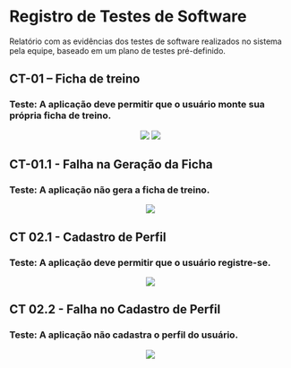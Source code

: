 # Registro de Testes de Software

Relatório com as evidências dos testes de software realizados no sistema pela equipe, baseado em um plano de testes pré-definido.

## CT-01 – Ficha de treino
### Teste: A aplicação deve permitir que o usuário monte sua própria ficha de treino.
<div align="center"><img src="https://github.com/ICEI-PUC-Minas-PMV-ADS/pmv-ads-2023-2-e3-proj-mov-t3-academia/blob/4d5b81cebdb06ec20baa6889f05420894736c42a/docs/img/MontandoFichaDeTreino.png">
<img src="https://github.com/ICEI-PUC-Minas-PMV-ADS/pmv-ads-2023-2-e3-proj-mov-t3-academia/blob/4d5b81cebdb06ec20baa6889f05420894736c42a/docs/img/FichaSalvaComSucesso.png"></div>


## CT-01.1 - Falha na Geração da Ficha
### Teste: A aplicação não gera a ficha de treino.
<div align="center"><img src="https://github.com/ICEI-PUC-Minas-PMV-ADS/pmv-ads-2023-2-e3-proj-mov-t3-academia/blob/5eadd9d070a3dfbce7541c28e99eeec542726cdb/docs/img/ErroAoTentarCriarFicha.png"></div>


## CT 02.1 - Cadastro de Perfil
### Teste: A aplicação deve permitir que o usuário registre-se.
<div align="center"><img src="https://github.com/ICEI-PUC-Minas-PMV-ADS/pmv-ads-2023-2-e3-proj-mov-t3-academia/blob/main/docs/img/cadastro.jpg"></div>


## CT 02.2 - Falha no Cadastro de Perfil
### Teste: A aplicação não cadastra o perfil do usuário.
<div align="center"><img src="https://github.com/ICEI-PUC-Minas-PMV-ADS/pmv-ads-2023-2-e3-proj-mov-t3-academia/blob/main/docs/img/cadastro%20sem%20sucesso.png"></div>
